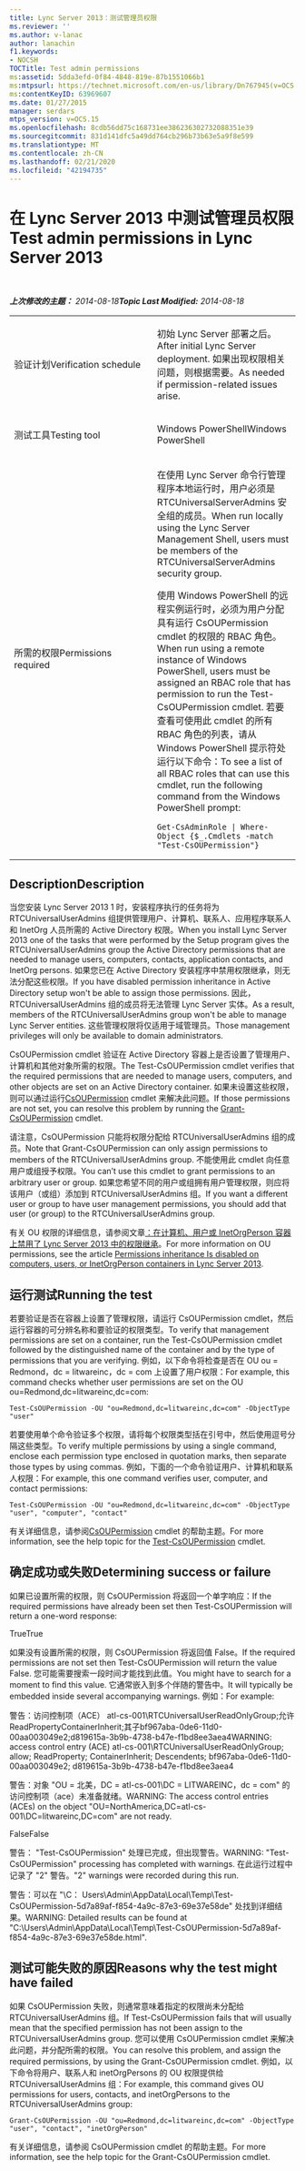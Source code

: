```yaml
---
title: Lync Server 2013：测试管理员权限
ms.reviewer: ''
ms.author: v-lanac
author: lanachin
f1.keywords:
- NOCSH
TOCTitle: Test admin permissions
ms:assetid: 5dda3efd-0f84-4848-819e-87b1551066b1
ms:mtpsurl: https://technet.microsoft.com/en-us/library/Dn767945(v=OCS.15)
ms:contentKeyID: 63969607
ms.date: 01/27/2015
manager: serdars
mtps_version: v=OCS.15
ms.openlocfilehash: 8cdb56dd75c168731ee386236302732088351e39
ms.sourcegitcommit: 831d141dfc5a49dd764cb296b73b63e5a9f8e599
ms.translationtype: MT
ms.contentlocale: zh-CN
ms.lasthandoff: 02/21/2020
ms.locfileid: "42194735"
---
```

<div data-xmlns="http://www.w3.org/1999/xhtml">

<div class="topic" data-xmlns="http://www.w3.org/1999/xhtml" data-msxsl="urn:schemas-microsoft-com:xslt" data-cs="https://msdn.microsoft.com/">

<div data-asp="https://msdn2.microsoft.com/asp">

# <a name="test-admin-permissions-in-lync-server-2013"></a><span data-ttu-id="b18d9-102">在 Lync Server 2013 中测试管理员权限</span><span class="sxs-lookup"><span data-stu-id="b18d9-102">Test admin permissions in Lync Server 2013</span></span>

</div>

<div id="mainSection">

<div id="mainBody">

<span> </span>

<span data-ttu-id="b18d9-103">_**上次修改的主题：** 2014-08-18_</span><span class="sxs-lookup"><span data-stu-id="b18d9-103">_**Topic Last Modified:** 2014-08-18_</span></span>


<table>
<colgroup>
<col style="width: 50%" />
<col style="width: 50%" />
</colgroup>
<tbody>
<tr class="odd">
<td><p><span data-ttu-id="b18d9-104">验证计划</span><span class="sxs-lookup"><span data-stu-id="b18d9-104">Verification schedule</span></span></p></td>
<td><p><span data-ttu-id="b18d9-105">初始 Lync Server 部署之后。</span><span class="sxs-lookup"><span data-stu-id="b18d9-105">After initial Lync Server deployment.</span></span> <span data-ttu-id="b18d9-106">如果出现权限相关问题，则根据需要。</span><span class="sxs-lookup"><span data-stu-id="b18d9-106">As needed if permission-related issues arise.</span></span></p></td>
</tr>
<tr class="even">
<td><p><span data-ttu-id="b18d9-107">测试工具</span><span class="sxs-lookup"><span data-stu-id="b18d9-107">Testing tool</span></span></p></td>
<td><p><span data-ttu-id="b18d9-108">Windows PowerShell</span><span class="sxs-lookup"><span data-stu-id="b18d9-108">Windows PowerShell</span></span></p></td>
</tr>
<tr class="odd">
<td><p><span data-ttu-id="b18d9-109">所需的权限</span><span class="sxs-lookup"><span data-stu-id="b18d9-109">Permissions required</span></span></p></td>
<td><p><span data-ttu-id="b18d9-110">在使用 Lync Server 命令行管理程序本地运行时，用户必须是 RTCUniversalServerAdmins 安全组的成员。</span><span class="sxs-lookup"><span data-stu-id="b18d9-110">When run locally using the Lync Server Management Shell, users must be members of the RTCUniversalServerAdmins security group.</span></span></p>
<p><span data-ttu-id="b18d9-111">使用 Windows PowerShell 的远程实例运行时，必须为用户分配具有运行 CsOUPermission cmdlet 的权限的 RBAC 角色。</span><span class="sxs-lookup"><span data-stu-id="b18d9-111">When run using a remote instance of Windows PowerShell, users must be assigned an RBAC role that has permission to run the Test-CsOUPermission cmdlet.</span></span> <span data-ttu-id="b18d9-112">若要查看可使用此 cmdlet 的所有 RBAC 角色的列表，请从 Windows PowerShell 提示符处运行以下命令：</span><span class="sxs-lookup"><span data-stu-id="b18d9-112">To see a list of all RBAC roles that can use this cmdlet, run the following command from the Windows PowerShell prompt:</span></span></p>
<pre><code>Get-CsAdminRole | Where-Object {$_.Cmdlets -match &quot;Test-CsOUPermission&quot;}</code></pre></td>
</tr>
</tbody>
</table>


<div>

## <a name="description"></a><span data-ttu-id="b18d9-113">Description</span><span class="sxs-lookup"><span data-stu-id="b18d9-113">Description</span></span>

<span data-ttu-id="b18d9-114">当您安装 Lync Server 2013 1 时，安装程序执行的任务将为 RTCUniversalUserAdmins 组提供管理用户、计算机、联系人、应用程序联系人和 InetOrg 人员所需的 Active Directory 权限。</span><span class="sxs-lookup"><span data-stu-id="b18d9-114">When you install Lync Server 2013 one of the tasks that were performed by the Setup program gives the RTCUniversalUserAdmins group the Active Directory permissions that are needed to manage users, computers, contacts, application contacts, and InetOrg persons.</span></span> <span data-ttu-id="b18d9-115">如果您已在 Active Directory 安装程序中禁用权限继承，则无法分配这些权限。</span><span class="sxs-lookup"><span data-stu-id="b18d9-115">If you have disabled permission inheritance in Active Directory setup won't be able to assign those permissions.</span></span> <span data-ttu-id="b18d9-116">因此，RTCUniversalUserAdmins 组的成员将无法管理 Lync Server 实体。</span><span class="sxs-lookup"><span data-stu-id="b18d9-116">As a result, members of the RTCUniversalUserAdmins group won't be able to manage Lync Server entities.</span></span> <span data-ttu-id="b18d9-117">这些管理权限将仅适用于域管理员。</span><span class="sxs-lookup"><span data-stu-id="b18d9-117">Those management privileges will only be available to domain administrators.</span></span>

<span data-ttu-id="b18d9-118">CsOUPermission cmdlet 验证在 Active Directory 容器上是否设置了管理用户、计算机和其他对象所需的权限。</span><span class="sxs-lookup"><span data-stu-id="b18d9-118">The Test-CsOUPermission cmdlet verifies that the required permissions that are needed to manage users, computers, and other objects are set on an Active Directory container.</span></span> <span data-ttu-id="b18d9-119">如果未设置这些权限，则可以通过运行[CsOUPermission](https://docs.microsoft.com/powershell/module/skype/Grant-CsOUPermission) cmdlet 来解决此问题。</span><span class="sxs-lookup"><span data-stu-id="b18d9-119">If those permissions are not set, you can resolve this problem by running the [Grant-CsOUPermission](https://docs.microsoft.com/powershell/module/skype/Grant-CsOUPermission) cmdlet.</span></span>

<span data-ttu-id="b18d9-120">请注意，CsOUPermission 只能将权限分配给 RTCUniversalUserAdmins 组的成员。</span><span class="sxs-lookup"><span data-stu-id="b18d9-120">Note that Grant-CsOUPermission can only assign permissions to members of the RTCUniversalUserAdmins group.</span></span> <span data-ttu-id="b18d9-121">不能使用此 cmdlet 向任意用户或组授予权限。</span><span class="sxs-lookup"><span data-stu-id="b18d9-121">You can’t use this cmdlet to grant permissions to an arbitrary user or group.</span></span> <span data-ttu-id="b18d9-122">如果您希望不同的用户或组拥有用户管理权限，则应将该用户（或组）添加到 RTCUniversalUserAdmins 组。</span><span class="sxs-lookup"><span data-stu-id="b18d9-122">If you want a different user or group to have user management permissions, you should add that user (or group) to the RTCUniversalUserAdmins group.</span></span>

<span data-ttu-id="b18d9-123">有关 OU 权限的详细信息，请参阅文章[：在计算机、用户或 InetOrgPerson 容器上禁用了 Lync Server 2013 中的权限继承](lync-server-2013-permissions-inheritance-is-disabled-on-computers-users-or-inetorgperson-containers.md)。</span><span class="sxs-lookup"><span data-stu-id="b18d9-123">For more information on OU permissions, see the article [Permissions inheritance Is disabled on computers, users, or InetOrgPerson containers in Lync Server 2013](lync-server-2013-permissions-inheritance-is-disabled-on-computers-users-or-inetorgperson-containers.md).</span></span>

</div>

<div>

## <a name="running-the-test"></a><span data-ttu-id="b18d9-124">运行测试</span><span class="sxs-lookup"><span data-stu-id="b18d9-124">Running the test</span></span>

<span data-ttu-id="b18d9-125">若要验证是否在容器上设置了管理权限，请运行 CsOUPermission cmdlet，然后运行容器的可分辨名称和要验证的权限类型。</span><span class="sxs-lookup"><span data-stu-id="b18d9-125">To verify that management permissions are set on a container, run the Test-CsOUPermission cmdlet followed by the distinguished name of the container and by the type of permissions that you are verifying.</span></span> <span data-ttu-id="b18d9-126">例如，以下命令将检查是否在 OU ou = Redmond，dc = litwareinc，dc = com 上设置了用户权限：</span><span class="sxs-lookup"><span data-stu-id="b18d9-126">For example, this command checks whether user permissions are set on the OU ou=Redmond,dc=litwareinc,dc=com:</span></span>

    Test-CsOUPermission -OU "ou=Redmond,dc=litwareinc,dc=com" -ObjectType "user"

<span data-ttu-id="b18d9-127">若要使用单个命令验证多个权限，请将每个权限类型括在引号中，然后使用逗号分隔这些类型。</span><span class="sxs-lookup"><span data-stu-id="b18d9-127">To verify multiple permissions by using a single command, enclose each permission type enclosed in quotation marks, then separate those types by using commas.</span></span> <span data-ttu-id="b18d9-128">例如，下面的一个命令验证用户、计算机和联系人权限：</span><span class="sxs-lookup"><span data-stu-id="b18d9-128">For example, this one command verifies user, computer, and contact permissions:</span></span>

    Test-CsOUPermission -OU "ou=Redmond,dc=litwareinc,dc=com" -ObjectType "user", "computer", "contact"

<span data-ttu-id="b18d9-129">有关详细信息，请参阅[CsOUPermission](https://docs.microsoft.com/powershell/module/skype/Test-CsOUPermission) cmdlet 的帮助主题。</span><span class="sxs-lookup"><span data-stu-id="b18d9-129">For more information, see the help topic for the [Test-CsOUPermission](https://docs.microsoft.com/powershell/module/skype/Test-CsOUPermission) cmdlet.</span></span>

</div>

<div>

## <a name="determining-success-or-failure"></a><span data-ttu-id="b18d9-130">确定成功或失败</span><span class="sxs-lookup"><span data-stu-id="b18d9-130">Determining success or failure</span></span>

<span data-ttu-id="b18d9-131">如果已设置所需的权限，则 CsOUPermission 将返回一个单字响应：</span><span class="sxs-lookup"><span data-stu-id="b18d9-131">If the required permissions have already been set then Test-CsOUPermission will return a one-word response:</span></span>

<span data-ttu-id="b18d9-132">True</span><span class="sxs-lookup"><span data-stu-id="b18d9-132">True</span></span>

<span data-ttu-id="b18d9-133">如果没有设置所需的权限，则 CsOUPermission 将返回值 False。</span><span class="sxs-lookup"><span data-stu-id="b18d9-133">If the required permissions are not set then Test-CsOUPermission will return the value False.</span></span> <span data-ttu-id="b18d9-134">您可能需要搜索一段时间才能找到此值。</span><span class="sxs-lookup"><span data-stu-id="b18d9-134">You might have to search for a moment to find this value.</span></span> <span data-ttu-id="b18d9-135">它通常嵌入到多个伴随的警告中。</span><span class="sxs-lookup"><span data-stu-id="b18d9-135">It will typically be embedded inside several accompanying warnings.</span></span> <span data-ttu-id="b18d9-136">例如：</span><span class="sxs-lookup"><span data-stu-id="b18d9-136">For example:</span></span>

<span data-ttu-id="b18d9-137">警告：访问控制项（ACE） atl-cs-001\\RTCUniversalUserReadOnlyGroup;允许ReadPropertyContainerInherit;其子bf967aba-0de6-11d0-00aa003049e2;d819615a-3b9b-4738-b47e-f1bd8ee3aea4</span><span class="sxs-lookup"><span data-stu-id="b18d9-137">WARNING: access control entry (ACE) atl-cs-001\\RTCUniversalUserReadOnlyGroup; allow; ReadProperty; ContainerInherit; Descendents; bf967aba-0de6-11d0-00aa003049e2; d819615a-3b9b-4738-b47e-f1bd8ee3aea4</span></span>

<span data-ttu-id="b18d9-138">警告：对象 "OU = 北美，DC = atl-cs-001\\DC = LITWAREINC，dc = com" 的访问控制项（ace）未准备就绪。</span><span class="sxs-lookup"><span data-stu-id="b18d9-138">WARNING: The access control entries (ACEs) on the object "OU=NorthAmerica,DC=atl-cs-001\\DC=litwareinc,DC=com" are not ready.</span></span>

<span data-ttu-id="b18d9-139">False</span><span class="sxs-lookup"><span data-stu-id="b18d9-139">False</span></span>

<span data-ttu-id="b18d9-140">警告： "Test-CsOUPermission" 处理已完成，但出现警告。</span><span class="sxs-lookup"><span data-stu-id="b18d9-140">WARNING: "Test-CsOUPermission" processing has completed with warnings.</span></span> <span data-ttu-id="b18d9-141">在此运行过程中记录了 "2" 警告。</span><span class="sxs-lookup"><span data-stu-id="b18d9-141">"2" warnings were recorded during this run.</span></span>

<span data-ttu-id="b18d9-142">警告：可以在 "\\C： Users\\Admin\\AppData\\Local\\Temp\\Test-CsOUPermission-5d7a89af-f854-4a9c-87e3-69e37e58de" 处找到详细结果。</span><span class="sxs-lookup"><span data-stu-id="b18d9-142">WARNING: Detailed results can be found at "C:\\Users\\Admin\\AppData\\Local\\Temp\\Test-CsOUPermission-5d7a89af-f854-4a9c-87e3-69e37e58de.html".</span></span>

</div>

<div>

## <a name="reasons-why-the-test-might-have-failed"></a><span data-ttu-id="b18d9-143">测试可能失败的原因</span><span class="sxs-lookup"><span data-stu-id="b18d9-143">Reasons why the test might have failed</span></span>

<span data-ttu-id="b18d9-144">如果 CsOUPermission 失败，则通常意味着指定的权限尚未分配给 RTCUniversalUserAdmins 组。</span><span class="sxs-lookup"><span data-stu-id="b18d9-144">If Test-CsOUPermission fails that will usually mean that the specified permission has not been assign to the RTCUniversalUserAdmins group.</span></span> <span data-ttu-id="b18d9-145">您可以使用 CsOUPermission cmdlet 来解决此问题，并分配所需的权限。</span><span class="sxs-lookup"><span data-stu-id="b18d9-145">You can resolve this problem, and assign the required permissions, by using the Grant-CsOUPermission cmdlet.</span></span> <span data-ttu-id="b18d9-146">例如，以下命令将用户、联系人和 inetOrgPersons 的 OU 权限提供给 RTCUniversalUserAdmins 组：</span><span class="sxs-lookup"><span data-stu-id="b18d9-146">For example, this command gives OU permissions for users, contacts, and inetOrgPersons to the RTCUniversalUserAdmins group:</span></span>

    Grant-CsOUPermission -OU "ou=Redmond,dc=litwareinc,dc=com" -ObjectType "user", "contact", "inetOrgPerson"

<span data-ttu-id="b18d9-147">有关详细信息，请参阅 CsOUPermission cmdlet 的帮助主题。</span><span class="sxs-lookup"><span data-stu-id="b18d9-147">For more information, see the help topic for the Grant-CsOUPermission cmdlet.</span></span>

</div>

</div>

<span> </span>

</div>

</div>

</div>

